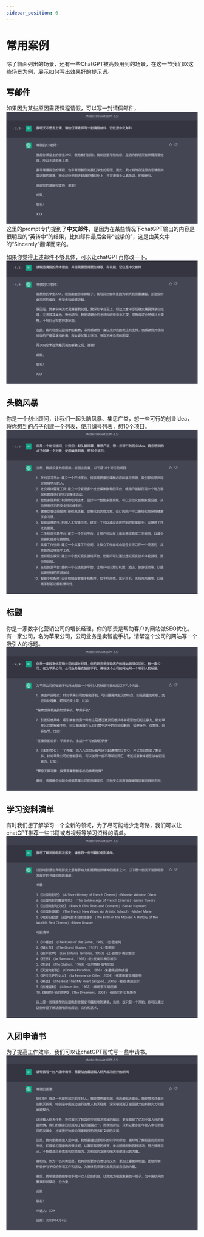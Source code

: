 ```yaml
---
sidebar_position: 6
---
```

# 常用案例
除了前面列出的场景，还有一些ChatGPT被高频用到的场景，在这一节我们以这些场景为例，展示如何写出效果好的提示词。

## 写邮件
如果因为某些原因需要课程请假，可以写一封请假邮件，
![](../img/Examples/BasicApp6101.png)
这里的prompt专门提到了**中文邮件**，是因为在某些情况下chatGPT输出的内容是很明显的“英转中”的结果，比如邮件最后会带“诚挚的”，这是由英文中的“Sincerely”翻译而来的。

如果你觉得上述邮件不够具体，可以让chatGPT再修改一下。
![](../img/Examples/BasicApp6102.png)

## 头脑风暴
你是一个创业顾问，让我们一起头脑风暴、集思广益，想一些可行的创业idea，将你想到的点子创建一个列表，使用编号列表，想10个项目。
![](../img/Examples/BasicApp6201.png)
## 标题
你是一家数字化营销公司的增长经理，你的职责是帮助客户的网站做SEO优化。有一家公司，名为苹果公司，公司业务是卖智能手机，请帮这个公司的网站写一个吸引人的标题。
![](../img/Examples/BasicApp6301.png)
## 学习资料清单
有时我们想了解学习一个全新的领域，为了尽可能地少走弯路，我们可以让chatGPT推荐一些书籍或者视频等学习资料的清单。
![](../img/Examples/BasicApp6401.png)
## 入团申请书
为了提高工作效率，我们可以让chatGPT帮忙写一些申请书。
![](../img/Examples/BasicApp6501.png)